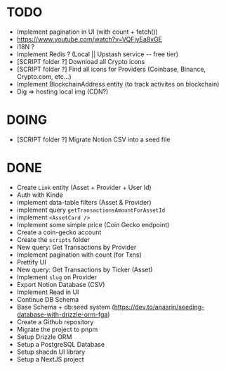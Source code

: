 # TODO

- Implement pagination in UI (with count + fetch())
- https://www.youtube.com/watch?v=VQFjyEa8vGE
- i18N ?
- Implement Redis ? (Local || Upstash service -- free tier)
- [SCRIPT folder ?] Download all Crypto icons
- [SCRIPT folder ?] Find all icons for Providers (Coinbase, Binance, Crypto.com, etc...)
- Implement BlockchainAddress entity (to track activites on blockchain)
- Dig => hosting local img (CDN?)

# DOING

- [SCRIPT folder ?] Migrate Notion CSV into a seed file

# DONE

- Create `Link` entity (Asset + Provider + User Id)
- Auth with Kinde
- implement data-table filters (Asset & Provider)
- implement query `getTransactionsAmountForAssetId`
- implement `<AssetCard />`
- Implement some simple price (Coin Gecko endpoint)
- Create a coin-gecko account
- Create the `scripts` folder
- New query: Get Transactions by Provider
- Implement pagination with count (for Txns)
- Prettify UI
- New query: Get Transactions by Ticker (Asset)
- Implement `slug` on Provider
- Export Notion Database (CSV)
- Implement Read in UI
- Continue DB Schema
- Base Schema + db:seed system (https://dev.to/anasrin/seeding-database-with-drizzle-orm-fga)
- Create a Github repository
- Migrate the project to pnpm
- Setup Drizzle ORM
- Setup a PostgreSQL Database
- Setup shacdn UI library
- Setup a NextJS project
